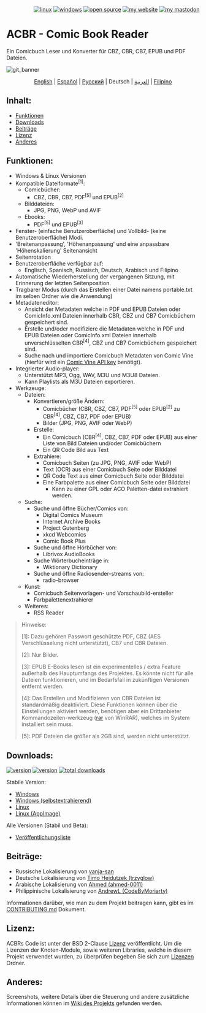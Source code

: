 <p align="right">  
  <a href="#downloads"><img src="https://user-images.githubusercontent.com/8535921/189104931-527ab8bc-8757-4e04-8150-5207d2077bb8.png" title="linux"></a>
  <a href="#downloads"><img src="https://user-images.githubusercontent.com/8535921/189104940-ade062d9-d2e0-4e08-83a4-f34cdb457025.png" title="windows"></a>
  <a href="#license"><img src="https://user-images.githubusercontent.com/8535921/189119543-b1f7cc20-bd0e-44e7-811a-c23b0ccdf767.png" title="open source"></a>
  <a href="http://www.binarynonsense.com/"><img src="https://user-images.githubusercontent.com/8535921/189104953-7ac2d4d1-7d36-483b-8cc9-3568d1cbf6e5.png" title="my website"></a>
  <a href="https://mastodon.social/@binarynonsense"><img src="https://github.com/binarynonsense/comic-book-reader/assets/8535921/053fff88-5e38-4928-8b50-9ecaf1be20f1" title="my mastodon"></a>
</p>

# ACBR - Comic Book Reader

Ein Comicbuch Leser und Konverter für CBZ, CBR, CB7, EPUB und PDF Dateien.

![git_banner](https://github.com/user-attachments/assets/6ef7ded2-749a-4efd-a6b7-109d0f33d603)

<p align="center">
  <a href="./README.en.md">English</a> | 
  <a href="./README.es.md">Español</a> | 
  <a href="./README.ru.md">Русский</a> | 
  <span>Deutsch</span> | 
  <a href="./README.ar.md">العربية</a> | 
  <a href="./README.fil.md">Filipino</a>
</p>

## Inhalt:

- [Funktionen](#funktionen)
- [Downloads](#downloads)
- [Beiträge](#beiträge)
- [Lizenz](#lizenz)
- [Anderes](#anderes)

## Funktionen:

- Windows & Linux Versionen
- Kompatible Dateiformate<sup>[1]</sup>:
  - Comicbücher:
    - CBZ, CBR, CB7, PDF<sup>[5]</sup> und EPUB<sup>[2]</sup>
  - Bilddateien:
    - JPG, PNG, WebP und AVIF
  - Ebooks:
    - PDF<sup>[5]</sup> und EPUB<sup>[3]</sup>
- Fenster- (einfache Benutzeroberfläche) und Vollbild- (keine Benutzeroberfläche) Modi.
- 'Breitenanpassung', 'Höhenanpassung' und eine anpassbare 'Höhenskalierung' Seitenansicht
- Seitenrotation
- Benutzeroberfläche verfügbar auf:
  - Englisch, Spanisch, Russisch, Deutsch, Arabisch und Filipino
- Automatische Wiederherstellung der vergangenen Sitzung, mit Erinnerung der letzten Seitenposition.
- Tragbarer Modus (durch das Erstellen einer Datei namens portable.txt im selben Ordner wie die Anwendung)
- Metadateneditor:
  - Ansicht der Metadaten welche in PDF und EPUB Dateien oder ComicInfo.xml Dateien innerhalb CBR, CBZ und CB7 Comicbüchern gespeichert sind.
  - Erstelle und/oder modifiziere die Metadaten welche in PDF und EPUB Dateien oder ComicInfo.xml Dateien innerhalb unverschlüsselten CBR<sup>[4]</sup>, CBZ und CB7 Comicbüchern gespeichert sind.
  - Suche nach und importiere Comicbuch Metadaten von Comic Vine (hierfür wird ein [Comic Vine API key](https://comicvine.gamespot.com/api/) benötigt).
- Integrierter Audio-player:
  - Unterstützt MP3, Ogg, WAV, M3U und M3U8 Dateien.
  - Kann Playlists als M3U Dateien exportieren.
- Werkzeuge:
  - Dateien:
    - Konvertieren/größe Ändern:
      - Comicbücher (CBR, CBZ, CB7, PDF<sup>[5]</sup> oder EPUB<sup>[2]</sup> zu CBR<sup>[4]</sup>, CBZ, CB7, PDF oder EPUB)
      - Bilder (JPG, PNG, AVIF oder WebP)
    - Erstelle:
      - Ein Comicbuch (CBR<sup>[4]</sup>, CBZ, CB7, PDF oder EPUB) aus einer Liste von Bild Dateien und/oder Comicbüchern
      - Ein QR Code Bild aus Text
    - Extrahiere:
      - Comicbuch Seiten (zu JPG, PNG, AVIF oder WebP)
      - Text (OCR) aus einer Comicbuch Seite oder Bilddatei
      - QR Code Text aus einer Comicbuch Seite oder Bilddatei
      - Eine Farbpalette aus einer Comicbuch Seite oder Bilddatei
        - Kann zu einer GPL oder ACO Paletten-datei extrahiert werden.
  - Suche:
    - Suche und öffne Bücher/Comics von:
      - Digital Comics Museum
      - Internet Archive Books
      - Project Gutenberg
      - xkcd Webcomics
      - Comic Book Plus
    - Suche und öffne Hörbücher von:
      - Librivox AudioBooks
    - Suche Wörterbucheinträge in:
      - Wiktionary Dictionary
    - Suche und öffne Radiosender-streams von:
      - radio-browser
  - Kunst:
    - Comicbuch Seitenvorlagen- und Vorschaubild-ersteller
    - Farbpalettenextrahierer
  - Weiteres:
    - RSS Reader

> Hinweise:
>
> [1]: Dazu gehören Passwort geschützte PDF, CBZ (AES Verschlüsselung nicht unterstützt), CB7 und CBR Dateien.
>
> [2]: Nur Bilder.
>
> [3]: EPUB E-Books lesen ist ein experimentelles / extra Feature außerhalb des Hauptumfangs des Projektes. Es könnte nicht für alle Dateien funktionieren, und im Bedarfsfall in zukünftigen Versionen entfernt werden.
>
> [4]: Das Erstellen und Modifizieren von CBR Dateien ist standardmäßig deaktiviert. Diese Funktionen können über die Einstellungen aktiviert werden, benötigen aber ein Drittanbieter Kommandozeilen-werkzeug ([rar](https://www.win-rar.com/cmd-shell-mode.html?&L=0) von WinRAR), welches im System installiert sein muss.
>
> [5]: PDF Dateien die größer als 2GB sind, werden nicht unterstützt.

## Downloads:

<a href="https://github.com/binarynonsense/comic-book-reader/releases/latest"><img src="https://shields.io/github/v/release/binarynonsense/comic-book-reader?display_name=tag&label=stable" title="version"></a> <a href="https://github.com/binarynonsense/comic-book-reader/releases"><img src="https://shields.io/github/v/release/binarynonsense/comic-book-reader?display_name=tag&label=latest&include_prereleases" title="version"></a> <a href="http://www.binarynonsense.com/webapps/github-releases-summary/?owner=binarynonsense&name=comic-book-reader"><img src="https://shields.io/github/downloads/binarynonsense/comic-book-reader/total?label=downloads" title="total downloads"></a>

Stabile Version:

- [Windows](https://github.com/binarynonsense/comic-book-reader/releases/latest/download/ACBR_Windows.zip)
- [Windows (selbstextrahierend)](https://github.com/binarynonsense/comic-book-reader/releases/latest/download/ACBR_Windows_SelfExtracting.exe)
- [Linux](https://github.com/binarynonsense/comic-book-reader/releases/latest/download/ACBR_Linux.zip)
- [Linux (AppImage)](https://github.com/binarynonsense/comic-book-reader/releases/latest/download/ACBR_Linux_AppImage.zip)

Alle Versionen (Stabil und Beta):

- [Veröffentlichungsliste](https://github.com/binarynonsense/comic-book-reader/releases)

## Beiträge:

- Russische Lokalisierung von [vanja-san](https://github.com/vanja-san)
- Deutsche Lokalisierung von [Timo Heidutzek (trzyglow)](https://github.com/trzyglow)
- Arabische Lokalisierung von [Ahmed (ahmed-0011)](https://github.com/ahmed-0011)
- Philippinische Lokalisierung von [AndrewL (CodeByMoriarty)](https://github.com/CodeByMoriarty)

Informationen darüber, wie man zu dem Projekt beitragen kann, gibt es im [CONTRIBUTING.md](../CONTRIBUTING.md) Dokument.

## Lizenz:

ACBRs Code ist unter der BSD 2-Clause [Lizenz](../LICENSE) veröffentlicht. Um die Lizenzen der Knoten-Module, sowie weiteren Libraries, welche in diesem Projekt verwendet wurden, zu überprüfen begeben Sie sich zum [Lizenzen](../licenses/) Ordner.

## Anderes:

Screenshots, weitere Details über die Steuerung und andere zusätzliche Informationen können im [Wiki des Projekts](https://github.com/binarynonsense/comic-book-reader/wiki) gefunden werden.
